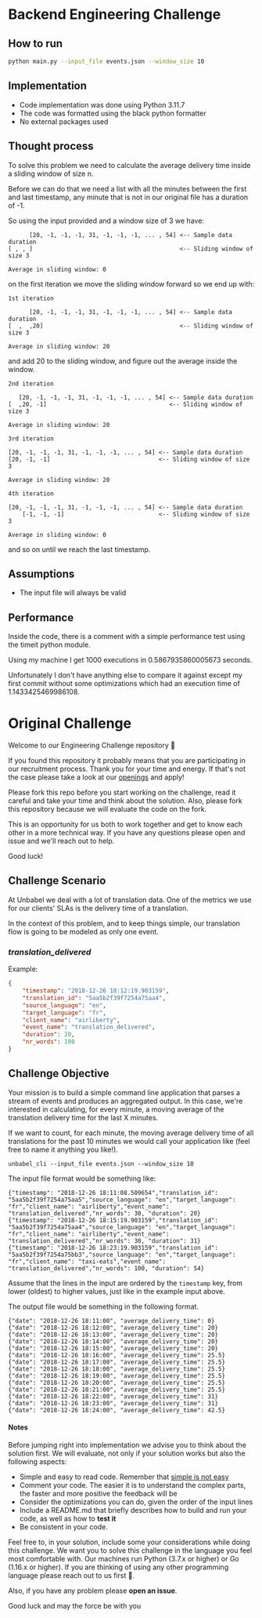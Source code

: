# Backend Engineering Challenge

## How to run

```bash
python main.py --input_file events.json --window_size 10
```

## Implementation

- Code implementation was done using Python 3.11.7
- The code was formatted using the black python formatter
- No external packages used

## Thought process

To solve this problem we need to calculate the average delivery time inside a sliding window of size n.

Before we can do that we need a list with all the minutes between the first and last timestamp, any minute that is not in our original file has a duration of -1.

So using the input provided and a window size of 3 we have:

```
      [20, -1, -1, -1, 31, -1, -1, -1, ... , 54] <-- Sample data duration
[ , , ]                                          <-- Sliding window of size 3

Average in sliding window: 0
```

on the first iteration we move the sliding window forward so we end up with:

```
1st iteration

      [20, -1, -1, -1, 31, -1, -1, -1, ... , 54] <-- Sample data duration
[  ,  ,20]                                       <-- Sliding window of size 3

Average in sliding window: 20
```

and add 20 to the sliding window, and figure out the average inside the window.

```
2nd iteration

   [20, -1, -1, -1, 31, -1, -1, -1, ... , 54] <-- Sample data duration
[  ,20, -1]                                   <-- Sliding window of size 3

Average in sliding window: 20
```

```
3rd iteration

[20, -1, -1, -1, 31, -1, -1, -1, ... , 54] <-- Sample data duration
[20, -1, -1]                               <-- Sliding window of size 3

Average in sliding window: 20
```

```
4th iteration

[20, -1, -1, -1, 31, -1, -1, -1, ... , 54] <-- Sample data duration
    [-1, -1, -1]                           <-- Sliding window of size 3

Average in sliding window: 0
```

and so on until we reach the last timestamp.

## Assumptions

- The input file will always be valid

## Performance

Inside the code, there is a comment with a simple performance test using the timeit python module.

Using my machine I get 1000 executions in 0.5867935860005673 seconds.

Unfortunately I don't have anything else to compare it against except my first commit without some optimizations which had an execution time of 1.1433425469986108.


# Original Challenge

Welcome to our Engineering Challenge repository 🖖

If you found this repository it probably means that you are participating in our recruitment process. Thank you for your time and energy. If that's not the case please take a look at our [openings](https://unbabel.com/careers/) and apply!

Please fork this repo before you start working on the challenge, read it careful and take your time and think about the solution. Also, please fork this repository because we will evaluate the code on the fork.

This is an opportunity for us both to work together and get to know each other in a more technical way. If you have any questions please open and issue and we'll reach out to help.

Good luck!

## Challenge Scenario

At Unbabel we deal with a lot of translation data. One of the metrics we use for our clients' SLAs is the delivery time of a translation. 

In the context of this problem, and to keep things simple, our translation flow is going to be modeled as only one event.

### *translation_delivered*

Example:

```json
{
	"timestamp": "2018-12-26 18:12:19.903159",
	"translation_id": "5aa5b2f39f7254a75aa4",
	"source_language": "en",
	"target_language": "fr",
	"client_name": "airliberty",
	"event_name": "translation_delivered",
	"duration": 20,
	"nr_words": 100
}
```

## Challenge Objective

Your mission is to build a simple command line application that parses a stream of events and produces an aggregated output. In this case, we're interested in calculating, for every minute, a moving average of the translation delivery time for the last X minutes.

If we want to count, for each minute, the moving average delivery time of all translations for the past 10 minutes we would call your application like (feel free to name it anything you like!).

	unbabel_cli --input_file events.json --window_size 10
	
The input file format would be something like:

	{"timestamp": "2018-12-26 18:11:08.509654","translation_id": "5aa5b2f39f7254a75aa5","source_language": "en","target_language": "fr","client_name": "airliberty","event_name": "translation_delivered","nr_words": 30, "duration": 20}
	{"timestamp": "2018-12-26 18:15:19.903159","translation_id": "5aa5b2f39f7254a75aa4","source_language": "en","target_language": "fr","client_name": "airliberty","event_name": "translation_delivered","nr_words": 30, "duration": 31}
	{"timestamp": "2018-12-26 18:23:19.903159","translation_id": "5aa5b2f39f7254a75bb3","source_language": "en","target_language": "fr","client_name": "taxi-eats","event_name": "translation_delivered","nr_words": 100, "duration": 54}

Assume that the lines in the input are ordered by the `timestamp` key, from lower (oldest) to higher values, just like in the example input above.

The output file would be something in the following format.

```
{"date": "2018-12-26 18:11:00", "average_delivery_time": 0}
{"date": "2018-12-26 18:12:00", "average_delivery_time": 20}
{"date": "2018-12-26 18:13:00", "average_delivery_time": 20}
{"date": "2018-12-26 18:14:00", "average_delivery_time": 20}
{"date": "2018-12-26 18:15:00", "average_delivery_time": 20}
{"date": "2018-12-26 18:16:00", "average_delivery_time": 25.5}
{"date": "2018-12-26 18:17:00", "average_delivery_time": 25.5}
{"date": "2018-12-26 18:18:00", "average_delivery_time": 25.5}
{"date": "2018-12-26 18:19:00", "average_delivery_time": 25.5}
{"date": "2018-12-26 18:20:00", "average_delivery_time": 25.5}
{"date": "2018-12-26 18:21:00", "average_delivery_time": 25.5}
{"date": "2018-12-26 18:22:00", "average_delivery_time": 31}
{"date": "2018-12-26 18:23:00", "average_delivery_time": 31}
{"date": "2018-12-26 18:24:00", "average_delivery_time": 42.5}
```

#### Notes

Before jumping right into implementation we advise you to think about the solution first. We will evaluate, not only if your solution works but also the following aspects:

+ Simple and easy to read code. Remember that [simple is not easy](https://www.infoq.com/presentations/Simple-Made-Easy)
+ Comment your code. The easier it is to understand the complex parts, the faster and more positive the feedback will be
+ Consider the optimizations you can do, given the order of the input lines
+ Include a README.md that briefly describes how to build and run your code, as well as how to **test it**
+ Be consistent in your code. 

Feel free to, in your solution, include some your considerations while doing this challenge. We want you to solve this challenge in the language you feel most comfortable with. Our machines run Python (3.7.x or higher) or Go (1.16.x or higher). If you are thinking of using any other programming language please reach out to us first 🙏.

Also, if you have any problem please **open an issue**. 

Good luck and may the force be with you

